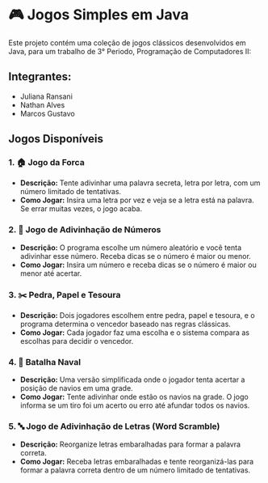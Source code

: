 # 🎮 Jogos Simples em Java

Este projeto contém uma coleção de jogos clássicos desenvolvidos em Java, para um trabalho de 3° Periodo, Programação de Computadores II:

## Integrantes:
- Juliana Ransani
- Nathan Alves
- Marcos Gustavo

## Jogos Disponíveis

### 1. 🏠 Jogo da Forca
- **Descrição:** Tente adivinhar uma palavra secreta, letra por letra, com um número limitado de tentativas.
- **Como Jogar:** Insira uma letra por vez e veja se a letra está na palavra. Se errar muitas vezes, o jogo acaba.

### 2. 🔢 Jogo de Adivinhação de Números
- **Descrição:** O programa escolhe um número aleatório e você tenta adivinhar esse número. Receba dicas se o número é maior ou menor.
- **Como Jogar:** Insira um número e receba dicas se o número é maior ou menor até acertar.

### 3. ✂️ Pedra, Papel e Tesoura
- **Descrição:** Dois jogadores escolhem entre pedra, papel e tesoura, e o programa determina o vencedor baseado nas regras clássicas.
- **Como Jogar:** Cada jogador faz uma escolha e o sistema compara as escolhas para decidir o vencedor.

### 4. 🚢 Batalha Naval
- **Descrição:** Uma versão simplificada onde o jogador tenta acertar a posição de navios em uma grade.
- **Como Jogar:** Tente adivinhar onde estão os navios na grade. O jogo informa se um tiro foi um acerto ou erro até afundar todos os navios.

### 5. 🔤 Jogo de Adivinhação de Letras (Word Scramble)
- **Descrição:** Reorganize letras embaralhadas para formar a palavra correta.
- **Como Jogar:** Receba letras embaralhadas e tente reorganizá-las para formar a palavra correta dentro de um número limitado de tentativas.
